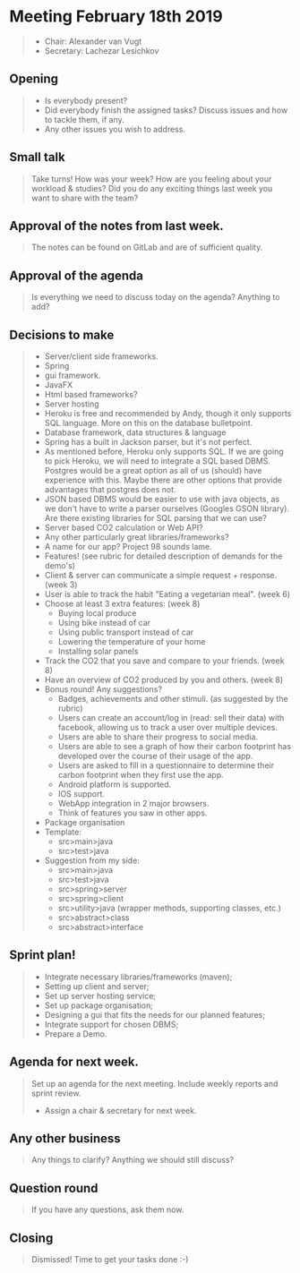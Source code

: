 # Meeting February 18th 2019
>* Chair: Alexander van Vugt
>* Secretary: Lachezar Lesichkov
## Opening
>* Is everybody present?
>* Did everybody finish the assigned tasks? Discuss issues and how to tackle them, if any.
>* Any other issues you wish to address.
## Small talk
> Take turns! How was your week? How are you feeling about your workload & studies?
> Did you do any exciting things last week you want to share with the team?
## Approval of the notes from last week.
> The notes can be found on GitLab and are of sufficient quality.
## Approval of the agenda
> Is everything we need to discuss today on the agenda?
> Anything to add?
## Decisions to make
>* Server/client side frameworks.
>  * Spring
>* gui framework.
>  * JavaFX
>  * Html based frameworks?
>* Server hosting
>  * Heroku is free and recommended by Andy, though it only supports SQL language.
>  More on this on the database bulletpoint.
>* Database framework, data structures & language
>  * Spring has a built in Jackson parser, but it's not perfect.
>  * As mentioned before, Heroku only supports SQL. If we are going to pick Heroku,
>  we will need to integrate a SQL based DBMS. Postgres would be a great option as
>  all of us (should) have experience with this. Maybe there are other options that
>  provide advantages that postgres does not.
>  * JSON based DBMS would be easier to use with java objects, as we don't have to
>  write a parser ourselves (Googles GSON library). Are there existing libraries
>  for SQL parsing that we can use?
>* Server based CO2 calculation or Web API?
>* Any other particularly great libraries/frameworks?
>* A name for our app? Project 98 sounds lame.
>* Features! (see rubric for detailed description of demands for the demo's)
>  * Client & server can communicate a simple request + response. (week 3)
>  * User is able to track the habit "Eating a vegetarian meal". (week 6)
>  * Choose at least 3 extra features: (week 8)
>    * Buying local produce
>    * Using bike instead of car
>    * Using public transport instead of car
>    * Lowering the temperature of your home
>    * Installing solar panels
>  * Track the CO2 that you save and compare to your friends. (week 8)
>  * Have an overview of CO2 produced by you and others. (week 8)
>  * Bonus round! Any suggestions?
>    * Badges, achievements and other stimuli. (as suggested by the rubric)
>    * Users can create an account/log in (read: sell their data) with facebook,
>    allowing us to track a user over multiple devices.
>    * Users are able to share their progress to social media.
>    * Users are able to see a graph of how their carbon footprint has developed
>    over the course of their usage of the app.
>    * Users are asked to fill in a questionnaire to determine their carbon footprint
>    when they first use the app.
>    * Android platform is supported.
>    * IOS support.
>    * WebApp integration in 2 major browsers.
>    * Think of features you saw in other apps.
>* Package organisation
>  * Template:
>    * src>main>java
>    * src>test>java
>  * Suggestion from my side:
>    * src>main>java
>    * src>test>java
>    * src>spring>server
>    * src>spring>client
>    * src>utility>java (wrapper methods, supporting classes, etc.)
>    * src>abstract>class
>    * src>abstract>interface
## Sprint plan!
>* Integrate necessary libraries/frameworks (maven);
>* Setting up client and server;
>  * Set up server hosting service;
>* Set up package organisation;
>* Designing a gui that fits the needs for our planned features;
>* Integrate support for chosen DBMS;
>* Prepare a Demo.
## Agenda for next week.
> Set up an agenda for the next meeting. Include weekly reports and sprint review.
> * Assign a chair & secretary for next week.
## Any other business
> Any things to clarify? Anything we should still discuss?
## Question round
> If you have any questions, ask them now.
## Closing
> Dismissed! Time to get your tasks done :-)